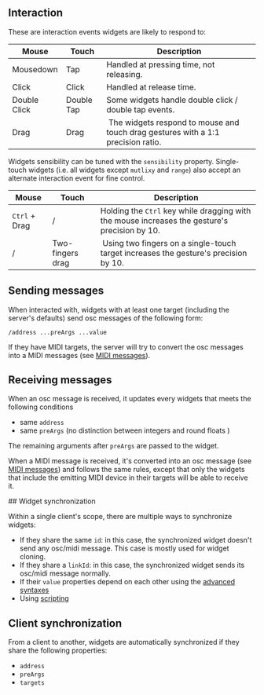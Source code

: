 ## Interaction

These are interaction events widgets are likely to respond to:

| Mouse | Touch | Description |
|---|---|---|
| Mousedown | Tap | Handled at pressing time, not releasing. |
| Click | Click | Handled at release time. |
| Double Click | Double Tap | Some widgets handle double click / double tap events. |
| Drag | Drag | The widgets respond to mouse and touch drag gestures with a 1:1 precision ratio. |


Widgets sensibility can be tuned with the `sensibility` property. Single-touch widgets (i.e. all widgets except `mutlixy` and `range`) also accept an alternate interaction event for fine control.

| Mouse | Touch | Description |
|---|---|---|
| `Ctrl` + Drag | / | Holding the `Ctrl` key while dragging with the mouse increases the gesture's precision by 10.|
| / | Two-fingers drag | Using two fingers on a single-touch target increases the gesture's precision by 10. |


## Sending messages

When interacted with, widgets with at least one target (including the server's defaults) send osc messages of the following form:

```
/address ...preArgs ...value
```

If they have MIDI targets, the server will try to convert the osc messages into a MIDI messages (see [MIDI messages](../midi/midi-messages.md)).


## Receiving messages

When an osc message is received, it updates every widgets that meets the following conditions

- same `address`
- same `preArgs` (no distinction between integers and round floats )

The remaining arguments after `preArgs` are passed to the widget.


When a MIDI message is received, it's converted into an osc message (see [MIDI messages](../midi/midi-messages.md)) and follows the same rules, except that only the widgets that include the emitting MIDI device in their targets will be able to receive it.   


## Widget synchronization

Within a single client's scope, there are multiple ways to synchronize widgets:

- If they share the same `id`: in this case, the synchronized widget doesn't send any osc/midi message. This case is mostly used for widget cloning.
- If they share a `linkId`: in this case, the synchronized widget sends its osc/midi message normally.
- If their `value` properties depend on each other using the [advanced syntaxes](./advances-syntaxes.md)
- Using [scripting](./scripting.md)

## Client synchronization

From a client to another, widgets are automatically synchronized if they share the following properties:

- `address`
- `preArgs`
- `targets`
